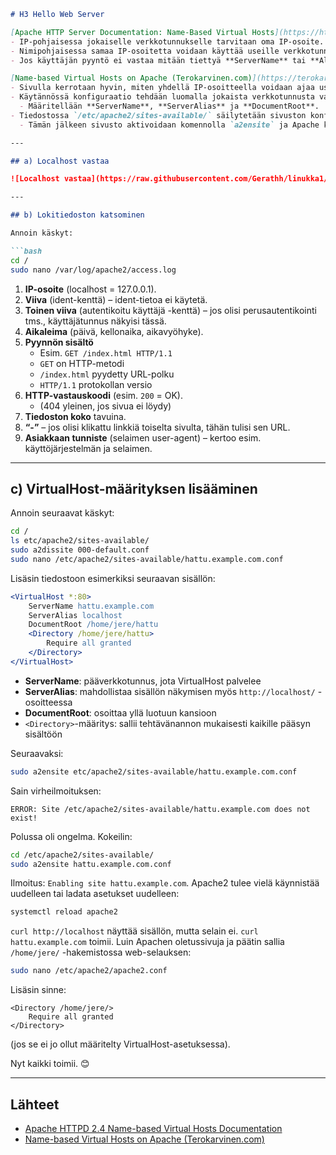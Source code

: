 

```md
# H3 Hello Web Server

[Apache HTTP Server Documentation: Name-Based Virtual Hosts](https://httpd.apache.org/docs/2.4/vhosts/name-based.html)  
- IP-pohjaisessa jokaiselle verkkotunnukselle tarvitaan oma IP-osoite.  
- Nimipohjaisessa samaa IP-osoitetta voidaan käyttää useille verkkotunnuksille.  
- Jos käyttäjän pyyntö ei vastaa mitään tiettyä **ServerName** tai **Alias** -määritystä, niin käytetään ensimmäistä VirtualHostia, joka vastaa IP:hen ja porttiin; eli ensimmäinen VirtualHost toimii oletuspalveluna.

[Name-based Virtual Hosts on Apache (Terokarvinen.com)](https://terokarvinen.com/2018/04/10/name-based-virtual-hosts-on-apache-multiple-websites-to-single-ip-address/)  
- Sivulla kerrotaan hyvin, miten yhdellä IP-osoitteella voidaan ajaa useita verkkotunnuksia Apachen avulla.  
- Käytännössä konfiguraatio tehdään luomalla jokaista verkkotunnusta varten oma VirtualHost-asetus.  
  - Määritellään **ServerName**, **ServerAlias** ja **DocumentRoot**.  
- Tiedostossa `/etc/apache2/sites-available/` säilytetään sivuston konfiguraatio.  
  - Tämän jälkeen sivusto aktivoidaan komennolla `a2ensite` ja Apache käynnistetään uudelleen.

---

## a) Localhost vastaa

![Localhost vastaa](https://raw.githubusercontent.com/Gerathh/linukka1/main/h31.png)

---

## b) Lokitiedoston katsominen

Annoin käskyt:

```bash
cd /
sudo nano /var/log/apache2/access.log
```

1. **IP-osoite** (localhost = 127.0.0.1).  
2. **Viiva** (ident-kenttä) – ident-tietoa ei käytetä.  
3. **Toinen viiva** (autentikoitu käyttäjä -kenttä) – jos olisi perusautentikointi tms., käyttäjätunnus näkyisi tässä.  
4. **Aikaleima** (päivä, kellonaika, aikavyöhyke).  
5. **Pyynnön sisältö**  
   - Esim. `GET /index.html HTTP/1.1`  
   - `GET` on HTTP-metodi  
   - `/index.html` pyydetty URL-polku  
   - `HTTP/1.1` protokollan versio  
6. **HTTP-vastauskoodi** (esim. `200` = OK).  
   - (404 yleinen, jos sivua ei löydy)  
7. **Tiedoston koko** tavuina.  
8. **“-”** – jos olisi klikattu linkkiä toiselta sivulta, tähän tulisi sen URL.  
9. **Asiakkaan tunniste** (selaimen user-agent) – kertoo esim. käyttöjärjestelmän ja selaimen.

---

## c) VirtualHost-määrityksen lisääminen

Annoin seuraavat käskyt:

```bash
cd /
ls etc/apache2/sites-available/
sudo a2dissite 000-default.conf
sudo nano /etc/apache2/sites-available/hattu.example.com.conf
```

Lisäsin tiedostoon esimerkiksi seuraavan sisällön:

```apache
<VirtualHost *:80>
    ServerName hattu.example.com
    ServerAlias localhost
    DocumentRoot /home/jere/hattu
    <Directory /home/jere/hattu>
        Require all granted
    </Directory>
</VirtualHost>
```

- **ServerName**: pääverkkotunnus, jota VirtualHost palvelee  
- **ServerAlias**: mahdollistaa sisällön näkymisen myös `http://localhost/` -osoitteessa  
- **DocumentRoot**: osoittaa yllä luotuun kansioon  
- `<Directory>`-määritys: sallii tehtävänannon mukaisesti kaikille pääsyn sisältöön

Seuraavaksi:

```bash
sudo a2ensite etc/apache2/sites-available/hattu.example.com.conf
```

Sain virheilmoituksen:

```
ERROR: Site /etc/apache2/sites-available/hattu.example.com does not exist!
```

Polussa oli ongelma. Kokeilin:

```bash
cd /etc/apache2/sites-available/
sudo a2ensite hattu.example.com.conf
```

Ilmoitus: `Enabling site hattu.example.com`. Apache2 tulee vielä käynnistää uudelleen tai ladata asetukset uudelleen:

```bash
systemctl reload apache2
```

`curl http://localhost` näyttää sisällön, mutta selain ei. `curl hattu.example.com` toimii. Luin Apachen oletussivuja ja päätin sallia `/home/jere/` -hakemistossa web-selauksen:

```bash
sudo nano /etc/apache2/apache2.conf
```

Lisäsin sinne:

```
<Directory /home/jere/>
    Require all granted
</Directory>
```

(jos se ei jo ollut määritelty VirtualHost-asetuksessa).

Nyt kaikki toimii. 😊

---

## Lähteet

- [Apache HTTPD 2.4 Name-based Virtual Hosts Documentation](https://httpd.apache.org/docs/2.4/vhosts/name-based.html)  
- [Name-based Virtual Hosts on Apache (Terokarvinen.com)](https://terokarvinen.com/2018/04/10/name-based-virtual-hosts-on-apache-multiple-websites-to-single-ip-address/)
```
